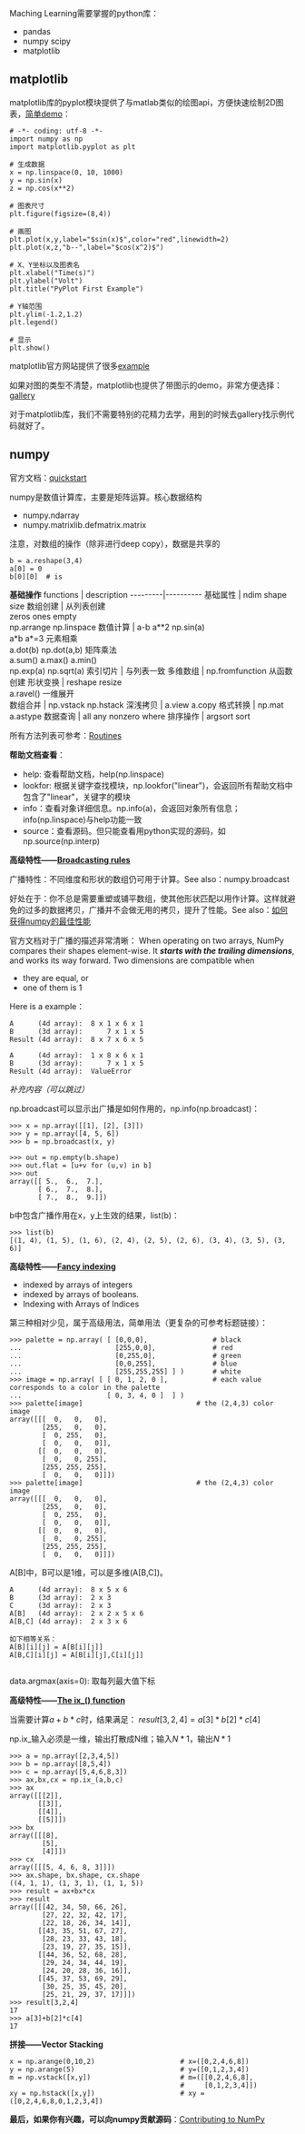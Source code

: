 

Maching Learning需要掌握的python库：
* pandas
* numpy scipy
* matplotlib



## matplotlib

matplotlib库的pyplot模块提供了与matlab类似的绘图api，方便快速绘制2D图表，[简单demo](http://old.sebug.net/paper/books/scipydoc/matplotlib_intro.html)：

```
# -*- coding: utf-8 -*-
import numpy as np
import matplotlib.pyplot as plt

# 生成数据
x = np.linspace(0, 10, 1000)
y = np.sin(x)
z = np.cos(x**2)

# 图表尺寸
plt.figure(figsize=(8,4))

# 画图
plt.plot(x,y,label="$sin(x)$",color="red",linewidth=2)
plt.plot(x,z,"b--",label="$cos(x^2)$")

# X、Y坐标以及图表名
plt.xlabel("Time(s)")
plt.ylabel("Volt")
plt.title("PyPlot First Example")

# Y轴范围
plt.ylim(-1.2,1.2)
plt.legend()

# 显示
plt.show()
```

matplotlib官方网站提供了很多[example](http://matplotlib.org/examples/index.html)

如果对图的类型不清楚，matplotlib也提供了带图示的demo，非常方便选择：[gallery](http://matplotlib.org/gallery.html)

对于matplotlib库，我们不需要特别的花精力去学，用到的时候去gallery找示例代码就好了。


## numpy

官方文档：[quickstart](https://docs.scipy.org/doc/numpy-dev/user/quickstart.html)

numpy是数值计算库，主要是矩阵运算。核心数据结构
* numpy.ndarray
* numpy.matrixlib.defmatrix.matrix

注意，对数组的操作（除非进行deep copy），数据是共享的
```
b = a.reshape(3,4)          
a[0] = 0
b[0][0]  # is 
```

**基础操作**
functions | description
---------|----------
 基础属性 | ndim shape size
 数组创建 | 从列表创建<br>zeros ones empty<br>np.arrange np.linspace
 数值计算 | a-b a**2 np.sin(a)<br>a*b a\*=3 元素相乘<br>a.dot(b) np.dot(a,b) 矩阵乘法<br>a.sum() a.max() a.min()<br>np.exp(a) np.sqrt(a)
 索引切片 | 与列表一致
 多维数组 | np.fromfunction 从函数创建
 形状变换 | reshape resize<br>a.ravel() 一维展开<br>
 数组合并 | np.vstack np.hstack
 深浅拷贝 | a.view a.copy
 格式转换 | np.mat a.astype
 数据查询 | all any nonzero where
 排序操作 | argsort sort

 所有方法列表可参考：[Routines](https://docs.scipy.org/doc/numpy-dev/reference/routines.html#routines)

**帮助文档查看**：
* help: 查看帮助文档，help(np.linspace)
* lookfor: 根据关键字查找模块，np.lookfor("linear")，会返回所有帮助文档中包含了"linear"，关键字的模块
* info：查看对象详细信息。np.info(a)，会返回对象所有信息；info(np.linspace)与help功能一致
* source：查看源码。但只能查看用python实现的源码，如np.source(np.interp)

**高级特性——[Broadcasting rules](https://docs.scipy.org/doc/numpy-dev/user/basics.broadcasting.html)**

广播特性：不同维度和形状的数组仍可用于计算。See also：numpy.broadcast

好处在于：你不总是需要重塑或铺平数组，使其他形状匹配以用作计算。这样就避免的过多的数据拷贝，广播并不会做无用的拷贝，提升了性能。See also：[如何获得numpy的最佳性能](http://python.jobbole.com/81310/)

官方文档对于广播的描述非常清晰：
When operating on two arrays, NumPy compares their shapes element-wise. It _**starts with the trailing dimensions**_, and works its way forward. Two dimensions are compatible when

* they are equal, or
* one of them is 1

Here is a example：

```
A      (4d array):  8 x 1 x 6 x 1
B      (3d array):      7 x 1 x 5
Result (4d array):  8 x 7 x 6 x 5

A      (4d array):  1 x 8 x 6 x 1
B      (3d array):      7 x 1 x 5
Result (4d array):  ValueError

```

_补充内容（可以跳过）_

np.broadcast可以显示出广播是如何作用的，np.info(np.broadcast)：
```
>>> x = np.array([[1], [2], [3]])
>>> y = np.array([4, 5, 6])
>>> b = np.broadcast(x, y)

>>> out = np.empty(b.shape)
>>> out.flat = [u+v for (u,v) in b]
>>> out
array([[ 5.,  6.,  7.],
       [ 6.,  7.,  8.],
       [ 7.,  8.,  9.]])
```

b中包含广播作用在x，y上生效的结果，list(b)：
```
>>> list(b)
[(1, 4), (1, 5), (1, 6), (2, 4), (2, 5), (2, 6), (3, 4), (3, 5), (3, 6)]

```

**高级特性——[Fancy indexing](https://docs.scipy.org/doc/numpy-dev/user/quickstart.html)**
* indexed by arrays of integers
* indexed by arrays of booleans.
* Indexing with Arrays of Indices

第三种相对少见，属于高级用法，简单用法（更复杂的可参考标题链接）：
```
>>> palette = np.array( [ [0,0,0],                # black
...                       [255,0,0],              # red
...                       [0,255,0],              # green
...                       [0,0,255],              # blue
...                       [255,255,255] ] )       # white
>>> image = np.array( [ [ 0, 1, 2, 0 ],           # each value corresponds to a color in the palette
...                     [ 0, 3, 4, 0 ]  ] )
>>> palette[image]                            # the (2,4,3) color image
array([[[  0,   0,   0],
        [255,   0,   0],
        [  0, 255,   0],
        [  0,   0,   0]],
       [[  0,   0,   0],
        [  0,   0, 255],
        [255, 255, 255],
        [  0,   0,   0]]])
>>> palette[image]                            # the (2,4,3) color image
array([[[  0,   0,   0],
        [255,   0,   0],
        [  0, 255,   0],
        [  0,   0,   0]],
       [[  0,   0,   0],
        [  0,   0, 255],
        [255, 255, 255],
        [  0,   0,   0]]])        

```

A[B]中，B可以是1维，可以是多维(A[B,C])。

```
A      (4d array):  8 x 5 x 6
B      (3d array):  2 x 3
C      (3d array):  2 x 3
A[B]   (4d array):  2 x 2 x 5 x 6
A[B,C] (4d array):  2 x 3 x 6

如下相等关系：
A[B][i][j] = A[B[i][j]]
A[B,C][i][j] = A[B[i][j],C[i][j]]


```

data.argmax(axis=0): 取每列最大值下标

**高级特性——[The ix_() function](https://docs.scipy.org/doc/numpy-dev/user/quickstart.html)**


当需要计算$a + b * c$时，结果满足：
$result[3,2,4] = a[3]*b[2]*c[4]$

np.ix_输入必须是一维，输出打散成N维；输入$N * 1$，输出$N * 1$

```
>>> a = np.array([2,3,4,5])
>>> b = np.array([8,5,4])
>>> c = np.array([5,4,6,8,3])
>>> ax,bx,cx = np.ix_(a,b,c)
>>> ax
array([[[2]],
       [[3]],
       [[4]],
       [[5]]])
>>> bx
array([[[8],
        [5],
        [4]]])
>>> cx
array([[[5, 4, 6, 8, 3]]])
>>> ax.shape, bx.shape, cx.shape
((4, 1, 1), (1, 3, 1), (1, 1, 5))
>>> result = ax+bx*cx
>>> result
array([[[42, 34, 50, 66, 26],
        [27, 22, 32, 42, 17],
        [22, 18, 26, 34, 14]],
       [[43, 35, 51, 67, 27],
        [28, 23, 33, 43, 18],
        [23, 19, 27, 35, 15]],
       [[44, 36, 52, 68, 28],
        [29, 24, 34, 44, 19],
        [24, 20, 28, 36, 16]],
       [[45, 37, 53, 69, 29],
        [30, 25, 35, 45, 20],
        [25, 21, 29, 37, 17]]])
>>> result[3,2,4]
17
>>> a[3]+b[2]*c[4]
17

```

**拼接——Vector Stacking**

```
x = np.arange(0,10,2)                     # x=([0,2,4,6,8])
y = np.arange(5)                          # y=([0,1,2,3,4])
m = np.vstack([x,y])                      # m=([[0,2,4,6,8],
                                          #     [0,1,2,3,4]])
xy = np.hstack([x,y])                     # xy =([0,2,4,6,8,0,1,2,3,4])

```




**最后，如果你有兴趣，可以向numpy贡献源码**：[Contributing to NumPy](https://docs.scipy.org/doc/numpy-dev/dev/)